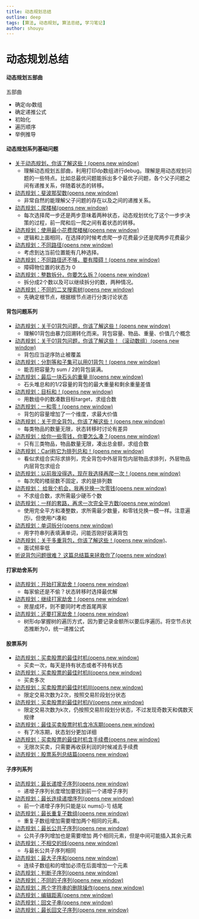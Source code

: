 ```yaml
---
title: 动态规划总结
outline: deep
tags: [算法, 动态规划, 算法总结, 学习笔记]
author: shouyu
---
```


# 动态规划总结

#### 动态规划五部曲

五部曲

- 确定dp数组
- 确定递推公式
- 初始化
- 遍历顺序
- 举例推导

#### 动态规划系列基础问题

- [关于动态规划，你该了解这些！(opens new window)](https://programmercarl.com/动态规划理论基础.html)
  - 理解动态规划五部曲，利用打印dp数组进行debug。理解是用动态规划问题的一些特点。比如总最优问题能拆出多个最优子问题，各个父子问题之间有递推关系，伴随着状态的转移。
- [动态规划：斐波那契数(opens new window)](https://programmercarl.com/0509.斐波那契数.html)
  - 非常自然的能理解父子问题的存在以及之间的递推关系。
- [动态规划：爬楼梯(opens new window)](https://programmercarl.com/0070.爬楼梯.html)
  - 每次选择爬一步还是两步意味着两种状态，动态规划优化了这个一步步决策的过程，前一爬和后一爬之间有着状态的转移。
- [动态规划：使用最小花费爬楼梯(opens new window)](https://programmercarl.com/0746.使用最小花费爬楼梯.html)
  - 逻辑和上面相同，在选择的时候考虑爬一步花费最少还是爬两步花费最少
- [动态规划：不同路径(opens new window)](https://programmercarl.com/0062.不同路径.html)
  - 考虑到达当前位置能有几种选择。
- [动态规划：不同路径还不够，要有障碍！(opens new window)](https://programmercarl.com/0063.不同路径II.html)
  - 障碍物位置的状态为 0 
- [动态规划：整数拆分，你要怎么拆？(opens new window)](https://programmercarl.com/0343.整数拆分.html)
  - 拆分成2个数以及可以继续拆分的数，两种情况。
- [动态规划：不同的二叉搜索树(opens new window)](https://programmercarl.com/0096.不同的二叉搜索树.html)
  - 先确定根节点，根据根节点进行分类讨论状态

#### 背包问题系列

- [动态规划：关于01背包问题，你该了解这些！(opens new window)](https://programmercarl.com/背包理论基础01背包-1.html)
  - 理解01背包由暴力回溯转化而来。背包容量、物品、重量、价值几个概念
- [动态规划：关于01背包问题，你该了解这些！（滚动数组）(opens new window)](https://programmercarl.com/背包理论基础01背包-2.html)
  - 背包应当逆序防止被覆盖
- [动态规划：分割等和子集可以用01背包！(opens new window)](https://programmercarl.com/0416.分割等和子集.html)
  - 能否把容量为 sum / 2的背包装满。
- [动态规划：最后一块石头的重量 II(opens new window)](https://programmercarl.com/1049.最后一块石头的重量II.html)
  - 石头堆总和的1/2容量的背包的最大重量和剩余重量差值
- [动态规划：目标和！(opens new window)](https://programmercarl.com/0494.目标和.html)
  - 用数组中的数凑数目标target，求组合数
- [动态规划：一和零！(opens new window)](https://programmercarl.com/0474.一和零.html)
  - 背包的容量增加了一个维度，求最大价值
- [动态规划：关于完全背包，你该了解这些！(opens new window)](https://programmercarl.com/背包问题理论基础完全背包.html)
  - 每类物品的数量无限，状态转移时讨论有差异
- [动态规划：给你一些零钱，你要怎么凑？(opens new window)](https://programmercarl.com/0518.零钱兑换II.html)
  - 只有三类物品，物品数量无限，凑出总金额，求组合数
- [动态规划：Carl称它为排列总和！(opens new window)](https://programmercarl.com/0377.组合总和Ⅳ.html)
  - 看似求组合实际求排列，完全背包中外层背包内层物品求排列，外层物品内层背包求组合
- [动态规划：以前我没得选，现在我选择再爬一次！(opens new window)](https://programmercarl.com/0070.爬楼梯完全背包版本.html)
  - 每次爬的楼层数不固定，求的是排列数
- [动态规划： 给我个机会，我再兑换一次零钱(opens new window)](https://programmercarl.com/0322.零钱兑换.html)
  - 不求组合数，求所需最少硬币个数
- [动态规划：一样的套路，再求一次完全平方数(opens new window)](https://programmercarl.com/0279.完全平方数.html)
  - 使用完全平方和凑整数，求所需最少数量，和零钱兑换一模一样。注意遍历i，但使用i*i凑和
- [动态规划：单词拆分(opens new window)](https://programmercarl.com/0139.单词拆分.html)
  - 用字符串列表填满单词，问能否刚好装满背包
- [动态规划：关于多重背包，你该了解这些！(opens new window)](https://programmercarl.com/背包问题理论基础多重背包.html)、
  - 面试频率低
- [听说背包问题很难？ 这篇总结篇来拯救你了(opens new window)](https://programmercarl.com/背包总结篇.html)

#### 打家劫舍系列

- [动态规划：开始打家劫舍！(opens new window)](https://programmercarl.com/0198.打家劫舍.html)
  - 每家偷还是不偷？状态转移时选择最优解
- [动态规划：继续打家劫舍！(opens new window)](https://programmercarl.com/0213.打家劫舍II.html)
  - 房屋成环，则不要同时考虑首尾两家
- [动态规划：还要打家劫舍！(opens new window)](https://programmercarl.com/0337.打家劫舍III.html)
  - 树形dp掌握树的遍历方式，因为要记录金额所以要后序遍历。将空节点状态推断为0，统一递推公式

#### 股票系列

- [动态规划：买卖股票的最佳时机(opens new window)](https://programmercarl.com/0121.买卖股票的最佳时机.html)
  - 买卖一次，每天是持有状态或者不持有状态
- [动态规划：买卖股票的最佳时机II(opens new window)](https://programmercarl.com/0122.买卖股票的最佳时机II（动态规划）.html)
  - 买卖多次
- [动态规划：买卖股票的最佳时机III(opens new window)](https://programmercarl.com/0123.买卖股票的最佳时机III.html)
  - 限定交易次数为2次，按照交易阶段划分状态
- [动态规划：买卖股票的最佳时机IV(opens new window)](https://programmercarl.com/0188.买卖股票的最佳时机IV.html)
  - 限定交易次数为k次，仍按照交易阶段划分状态，不过发现奇数天和偶数天规律
- [动态规划：最佳买卖股票时机含冷冻期(opens new window)](https://programmercarl.com/0309.最佳买卖股票时机含冷冻期.html)
  - 有了冷冻期，状态划分更加详细
- [动态规划：买卖股票的最佳时机含手续费(opens new window)](https://programmercarl.com/0714.买卖股票的最佳时机含手续费（动态规划）.html)
  - 无限次买卖，只需要再收获利润的时候减去手续费
- [动态规划：股票系列总结篇(opens new window)](https://programmercarl.com/动态规划-股票问题总结篇.html)

#### 子序列系列

- [动态规划：最长递增子序列(opens new window)](https://programmercarl.com/0300.最长上升子序列.html)
  - 递增子序列长度增加要找到前一个递增子序列
- [动态规划：最长连续递增序列(opens new window)](https://programmercarl.com/0674.最长连续递增序列.html)
  - 前一个递增子序列只能是以 nums[i-1] 结尾
- [动态规划：最长重复子数组(opens new window)](https://programmercarl.com/0718.最长重复子数组.html)
  - 重复子数组增加需要增加两个相同的元素。
- [动态规划：最长公共子序列(opens new window)](https://programmercarl.com/1143.最长公共子序列.html)
  - 公共子序列增加也是需要增加 两个相同元素，但是中间可能插入其余元素
- [动态规划：不相交的线(opens new window)](https://programmercarl.com/1035.不相交的线.html)
  - 与最长公共子序列相同
- [动态规划：最大子序和(opens new window)](https://programmercarl.com/0053.最大子序和（动态规划）.html)
  - 连续子数组和的增加必须在后面增加一个元素
- [动态规划：判断子序列(opens new window)](https://programmercarl.com/0392.判断子序列.html)
- [动态规划：不同的子序列(opens new window)](https://programmercarl.com/0115.不同的子序列.html)
- [动态规划：两个字符串的删除操作(opens new window)](https://programmercarl.com/0583.两个字符串的删除操作.html)
- [动态规划：编辑距离(opens new window)](https://programmercarl.com/0072.编辑距离.html)
- [动态规划：回文子串(opens new window)](https://programmercarl.com/0647.回文子串.html)
- [动态规划：最长回文子序列(opens new window)](https://programmercarl.com/0516.最长回文子序列.html)

